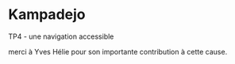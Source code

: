# Kampadejo
TP4 - une navigation accessible

merci à Yves Hélie
pour son importante contribution à cette cause.
